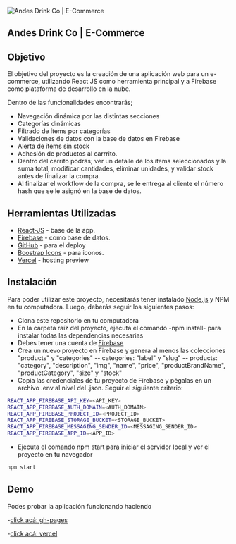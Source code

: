 ![Andes Drink Co | E-Commerce](https://firebasestorage.googleapis.com/v0/b/backend-react-js-39610.appspot.com/o/logo%2FOIG.hs0wxlNBWIwsjsP_zoomX200.png?alt=media&token=39ecaf8e-98f0-4dbf-b3a7-b75167deba15)

## Andes Drink Co | E-Commerce

## Objetivo
El objetivo del proyecto es la creación de una aplicación web para un e-commerce, utilizando React JS como herramienta principal y a Firebase como plataforma de desarrollo en la nube.

Dentro de las funcionalidades encontrarás;

- Navegación dinámica por las distintas secciones
- Categorías dinámicas
- Filtrado de ítems por categorías
- Validaciones de datos con la base de datos en Firebase 
- Alerta de ítems sin stock
- Adhesión de productos al carrrito.
- Dentro del carrito podrás; ver un detalle de los ítems seleccionados y la suma total, modificar cantidades, eliminar unidades, y validar stock antes de finalizar la compra.
- Al finalizar el workflow de la compra, se le entrega al cliente el número hash que se le asignó en la base de datos. 


## Herramientas Utilizadas

- [React-JS](https://beta.es.reactjs.org/) - base de la app.
- [Firebase](https://firebase.google.com/) - como base de datos.
- [GitHub](https://github.com/serafer) - para el deploy
- [Boostrap Icons](https://icons.getbootstrap.com/) - para iconos.
- [Vercel](https://vercel.com/) - hosting preview


## Instalación

Para poder utilizar este proyecto, necesitarás tener instalado [Node.js](https://nodejs.org/) y NPM en tu computadora. Luego, deberás seguir los siguientes pasos: 

- Clona este repositorio en tu computadora
- En la carpeta raíz del proyecto, ejecuta el comando -npm install- para instalar todas las dependencias necesarias
- Debes tener una cuenta de [Firebase](https://console.firebase.google.com/)
- Crea un nuevo proyecto en Firebase y genera al menos las colecciones "products" y "categories"
-- categories: "label" y "slug"
-- products: "category", "description", "img", "name", "price", "productBrandName", "productCategory", "size" y "stock"
- Copia las credenciales de tu proyecto de Firebase y pégalas en un archivo .env al nivel del .json. Seguir el siguiente criterio:

```sh
REACT_APP_FIREBASE_API_KEY=<API_KEY>
REACT_APP_FIREBASE_AUTH_DOMAIN=<AUTH_DOMAIN>
REACT_APP_FIREBASE_PROJECT_ID=<PROJECT_ID>
REACT_APP_FIREBASE_STORAGE_BUCKET=<STORAGE_BUCKET>
REACT_APP_FIREBASE_MESSAGING_SENDER_ID=<MESSAGING_SENDER_ID>
REACT_APP_FIREBASE_APP_ID=<APP_ID>
```


- Ejecuta el comando npm start para iniciar el servidor local y ver el proyecto en tu navegador

```sh
npm start
```


## Demo

Podes probar la aplicación funcionando haciendo
 
-[click acá: gh-pages](https://serafer.github.io/alefer-app/)

-[click acá: vercel](https://alefer-app.vercel.app/)